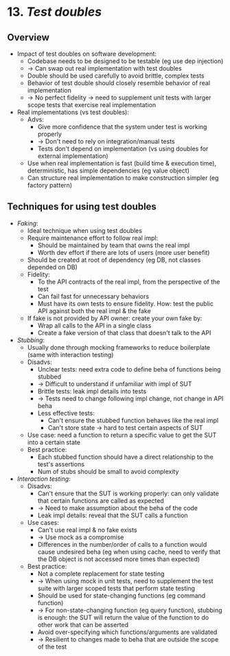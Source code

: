 # 13. *Test doubles*
## Overview
- Impact of test doubles on software development:
  - Codebase needs to be designed to be testable (eg use dep injection)
  - -> Can swap out real implementation with test doubles
  - Double should be used carefully to avoid brittle, complex tests
  - Behavior of test double should closely resemble behavior of real implementation
  - -> No perfect fidelity -> need to supplement unit tests with larger scope tests that exercise real implementation
- Real implementations (vs test doubles):
  - Advs: 
    - Give more confidence that the system under test is working properly
    - -> Don't need to rely on integration/manual tests
    - Tests don't depend on implementation (vs using doubles for external implementation)
  - Use when real implementation is fast (build time & execution time), deterministic, has simple dependencies (eg value object)
  - Can structure real implementation to make construction simpler (eg factory pattern)
## Techniques for using test doubles
- *Faking*:
  - Ideal technique when using test doubles
  - Require maintenance effort to follow real impl:
    - Should be maintained by team that owns the real impl
    - Worth dev effort if there are lots of users (more user benefit)
  - Should be created at root of dependency (eg DB, not classes depended on DB)
  - Fidelity:
    - To the API contracts of the real impl, from the perspective of the test
    - Can fail fast for unnecessary behaviors
    - Must have its own tests to ensure fidelity. How: test the public API against both the real impl & the fake
  - If fake is not provided by API owner: create your own fake by:
    - Wrap all calls to the API in a single class
    - Create a fake version of that class that doesn't talk to the API
- *Stubbing*:
  - Usually done through mocking frameworks to reduce boilerplate (same with interaction testing)
  - Disadvs:
    - Unclear tests: need extra code to define beha of functions being stubbed
    - -> Difficult to understand if unfamiliar with impl of SUT
    - Brittle tests: leak impl details into tests
    - -> Tests need to change following impl change, not change in API beha
    - Less effective tests:
      - Can't ensure the stubbed function behaves like the real impl
      - Can't store state -> hard to test certain aspects of SUT
  - Use case: need a function to return a specific value to get the SUT into a certain state
  - Best practice:
    - Each stubbed function should have a direct relationship to the test's assertions
    - Num of stubs should be small to avoid complexity
- *Interaction testing*:
  - Disadvs:
    - Can't ensure that the SUT is working properly: can only validate that certain functions are called as expected
    - -> Need to make assumption about the beha of the code
    - Leak impl details: reveal that the SUT calls a function
  - Use cases:
    - Can't use real impl & no fake exists
    - -> Use mock as a compromise
    - Differences in the number/order of calls to a function would cause undesired beha
    (eg when using cache, need to verify that the DB object is not accessed more times than expected)
  - Best practice:
    - Not a complete replacement for state testing
    - -> When using mock in unit tests, need to supplement the test suite with larger scoped tests that perform state testing
    - Should be used for state-changing functions (eg command function)
    - -> For non-state-changing function (eg query function), stubbing is enough:
    the SUT will return the value of the function to do other work that can be asserted
    - Avoid over-specifying which functions/arguments are validated
    - -> Resilient to changes made to beha that are outside the scope of the test
